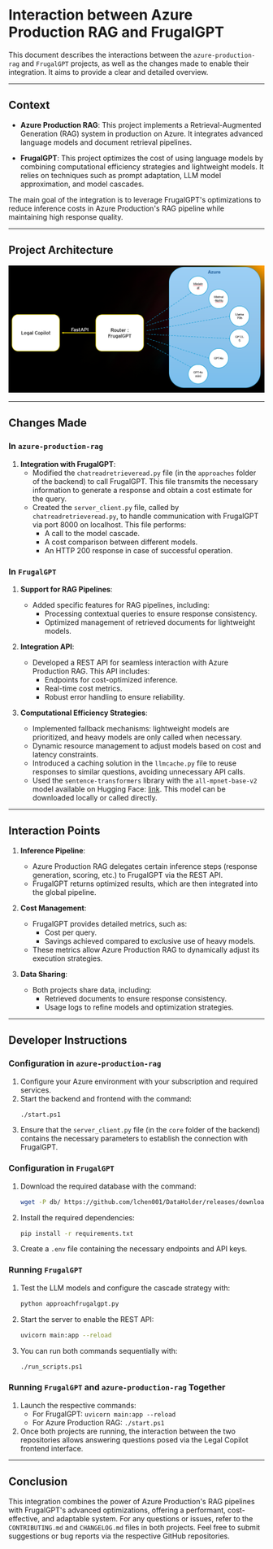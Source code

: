 # Interaction between Azure Production RAG and FrugalGPT

This document describes the interactions between the `azure-production-rag` and `FrugalGPT` projects, as well as the changes made to enable their integration. It aims to provide a clear and detailed overview.

---

## Context

- **Azure Production RAG**: This project implements a Retrieval-Augmented Generation (RAG) system in production on Azure. It integrates advanced language models and document retrieval pipelines.

- **FrugalGPT**: This project optimizes the cost of using language models by combining computational efficiency strategies and lightweight models. It relies on techniques such as prompt adaptation, LLM model approximation, and model cascades.

The main goal of the integration is to leverage FrugalGPT's optimizations to reduce inference costs in Azure Production's RAG pipeline while maintaining high response quality.

---

## Project Architecture

![Architecture](./image/archi.png)

---

## Changes Made

### In `azure-production-rag`

1. **Integration with FrugalGPT**:
   - Modified the `chatreadretrieveread.py` file (in the `approaches` folder of the backend) to call FrugalGPT. This file transmits the necessary information to generate a response and obtain a cost estimate for the query.
   - Created the `server_client.py` file, called by `chatreadretrieveread.py`, to handle communication with FrugalGPT via port 8000 on localhost. This file performs:
     - A call to the model cascade.
     - A cost comparison between different models.
     - An HTTP 200 response in case of successful operation.

### In `FrugalGPT`

1. **Support for RAG Pipelines**:
   - Added specific features for RAG pipelines, including:
     - Processing contextual queries to ensure response consistency.
     - Optimized management of retrieved documents for lightweight models.

2. **Integration API**:
   - Developed a REST API for seamless interaction with Azure Production RAG. This API includes:
     - Endpoints for cost-optimized inference.
     - Real-time cost metrics.
     - Robust error handling to ensure reliability.

3. **Computational Efficiency Strategies**:
   - Implemented fallback mechanisms: lightweight models are prioritized, and heavy models are only called when necessary.
   - Dynamic resource management to adjust models based on cost and latency constraints.
   - Introduced a caching solution in the `llmcache.py` file to reuse responses to similar questions, avoiding unnecessary API calls.
   - Used the `sentence-transformers` library with the `all-mpnet-base-v2` model available on Hugging Face: [link](https://huggingface.co/sentence-transformers/all-mpnet-base-v2). This model can be downloaded locally or called directly.

---

## Interaction Points

1. **Inference Pipeline**:
   - Azure Production RAG delegates certain inference steps (response generation, scoring, etc.) to FrugalGPT via the REST API.
   - FrugalGPT returns optimized results, which are then integrated into the global pipeline.

2. **Cost Management**:
   - FrugalGPT provides detailed metrics, such as:
     - Cost per query.
     - Savings achieved compared to exclusive use of heavy models.
   - These metrics allow Azure Production RAG to dynamically adjust its execution strategies.

3. **Data Sharing**:
   - Both projects share data, including:
     - Retrieved documents to ensure response consistency.
     - Usage logs to refine models and optimization strategies.

---

## Developer Instructions

### Configuration in `azure-production-rag`

1. Configure your Azure environment with your subscription and required services.
2. Start the backend and frontend with the command:
   ```bash
   ./start.ps1
   ```
3. Ensure that the `server_client.py` file (in the `core` folder of the backend) contains the necessary parameters to establish the connection with FrugalGPT.

### Configuration in `FrugalGPT`

1. Download the required database with the command:
   ```bash
   wget -P db/ https://github.com/lchen001/DataHolder/releases/download/v0.0.1/HEADLINES.sqlite
   ```
2. Install the required dependencies:
   ```bash
   pip install -r requirements.txt
   ```
3. Create a `.env` file containing the necessary endpoints and API keys.

### Running `FrugalGPT`

1. Test the LLM models and configure the cascade strategy with:
   ```bash
   python approachfrugalgpt.py
   ```
2. Start the server to enable the REST API:
   ```bash
   uvicorn main:app --reload
   ```
3. You can run both commands sequentially with:
   ```bash
   ./run_scripts.ps1
   ```

### Running `FrugalGPT` and `azure-production-rag` Together

1. Launch the respective commands:
   - For FrugalGPT: `uvicorn main:app --reload`
   - For Azure Production RAG: `./start.ps1`
2. Once both projects are running, the interaction between the two repositories allows answering questions posed via the Legal Copilot frontend interface.

---

## Conclusion

This integration combines the power of Azure Production's RAG pipelines with FrugalGPT's advanced optimizations, offering a performant, cost-effective, and adaptable system. For any questions or issues, refer to the `CONTRIBUTING.md` and `CHANGELOG.md` files in both projects. Feel free to submit suggestions or bug reports via the respective GitHub repositories.